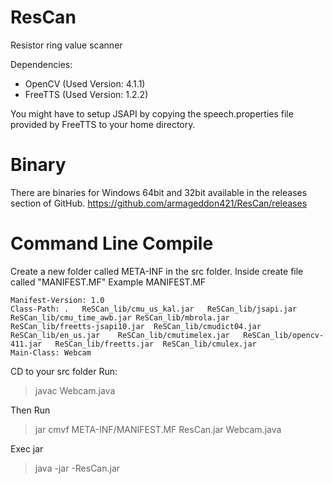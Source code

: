 ResCan
======

Resistor ring value scanner


Dependencies:

- OpenCV (Used Version:  4.1.1)
- FreeTTS (Used Version: 1.2.2)

You might have to setup JSAPI by copying the speech.properties file provided by FreeTTS to your home directory.


Binary
======

There are binaries for Windows 64bit and 32bit available in the releases section of GitHub.
https://github.com/armageddon421/ResCan/releases


Command Line Compile
======
Create a new folder called META-INF in the src folder.
Inside create file called "MANIFEST.MF"
Example MANIFEST.MF

```
Manifest-Version: 1.0
Class-Path: .	ReSCan_lib/cmu_us_kal.jar	ReSCan_lib/jsapi.jar	ReSCan_lib/cmu_time_awb.jar	ReSCan_lib/mbrola.jar	ReSCan_lib/freetts-jsapi10.jar	ReSCan_lib/cmudict04.jar	ReSCan_lib/en_us.jar	ReSCan_lib/cmutimelex.jar	ReSCan_lib/opencv-411.jar	ReSCan_lib/freetts.jar	ReSCan_lib/cmulex.jar
Main-Class: Webcam
```
CD to your src folder
Run:
>javac Webcam.java

Then Run
>jar cmvf META-INF/MANIFEST.MF ResCan.jar Webcam.java

Exec jar
>java -jar -ResCan.jar
